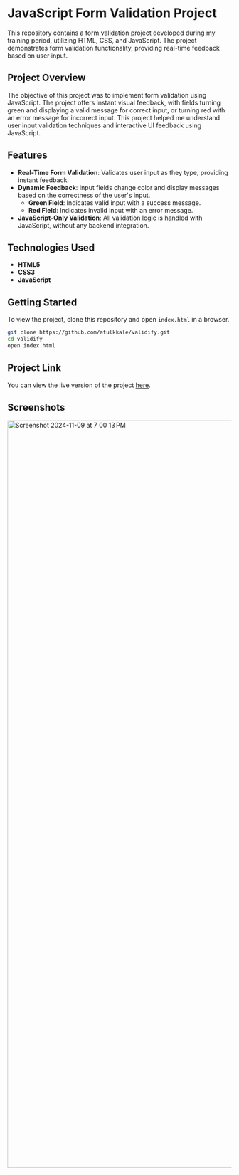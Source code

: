 # JavaScript Form Validation Project

This repository contains a form validation project developed during my training period, utilizing HTML, CSS, and JavaScript. The project demonstrates form validation functionality, providing real-time feedback based on user input.

## Project Overview

The objective of this project was to implement form validation using JavaScript. The project offers instant visual feedback, with fields turning green and displaying a valid message for correct input, or turning red with an error message for incorrect input. This project helped me understand user input validation techniques and interactive UI feedback using JavaScript.

## Features

- **Real-Time Form Validation**: Validates user input as they type, providing instant feedback.
- **Dynamic Feedback**: Input fields change color and display messages based on the correctness of the user's input.
  - **Green Field**: Indicates valid input with a success message.
  - **Red Field**: Indicates invalid input with an error message.
- **JavaScript-Only Validation**: All validation logic is handled with JavaScript, without any backend integration.

## Technologies Used

- **HTML5**
- **CSS3**
- **JavaScript**

## Getting Started

To view the project, clone this repository and open `index.html` in a browser.

```bash
git clone https://github.com/atulkkale/validify.git
cd validify
open index.html
```
## Project Link

You can view the live version of the project [here](https://atulkkale.github.io/validify/).

## Screenshots

<img width="1680" alt="Screenshot 2024-11-09 at 7 00 13 PM" src="https://github.com/user-attachments/assets/e424c53d-27b2-4462-9e11-26fa3317b3fe">

